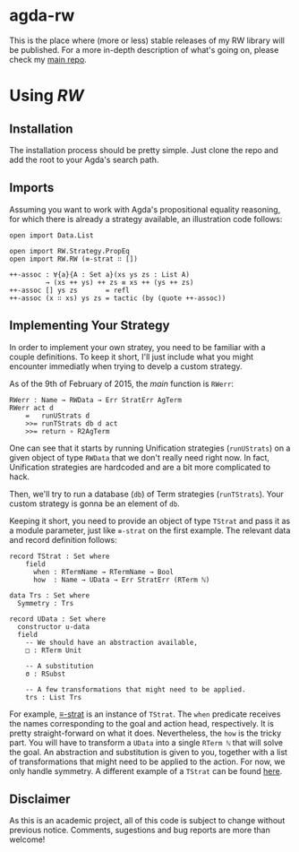 # agda-rw

This is the place where (more or less) stable releases of my RW library will be published.
For a more in-depth description of what's going on, please check my [main repo](https://github.com/VictorCMiraldo/msc-agda-tactics).

Using *RW*
==========

Installation
------------

The installation process should be pretty simple. Just clone the repo and add the root
to your Agda's search path.

Imports
-------

Assuming you want to work with Agda's propositional equality reasoning, for which
there is already a strategy available, an illustration code follows:

    
    open import Data.List
    
    open import RW.Strategy.PropEq
    open import RW.RW (≡-strat ∷ [])
    
    ++-assoc : ∀{a}{A : Set a}(xs ys zs : List A)  
             → (xs ++ ys) ++ zs ≡ xs ++ (ys ++ zs)
    ++-assoc [] ys zs       = refl
    ++-assoc (x ∷ xs) ys zs = tactic (by (quote ++-assoc))
    

Implementing Your Strategy
--------------------------

In order to implement your own stratey, you need to be familiar with a couple definitions.
To keep it short, I'll just include what you might encounter immediatly when trying to
develp a custom strategy.

As of the 9th of February of 2015, the *main* function is `RWerr`:

    RWerr : Name → RWData → Err StratErr AgTerm
    RWerr act d
        =   runUStrats d
        >>= runTStrats db d act
        >>= return ∘ R2AgTerm
        
One can see that it starts by running Unification strategies (`runUStrats`) on a given
object of type `RWData` that we don't really need right now. In fact, Unification strategies
are hardcoded and are a bit more complicated to hack.

Then, we'll try to run a database (`db`) of Term strategies (`runTStrats`). Your custom
strategy is gonna be an element of `db`.

Keeping it short, you need to provide an object of type `TStrat` and pass it as a
module parameter, just like `≡-strat` on the first example. The relevant data and
record definition follows:

    record TStrat : Set where
        field
          when : RTermName → RTermName → Bool
          how  : Name → UData → Err StratErr (RTerm ℕ)

    data Trs : Set where
      Symmetry : Trs

    record UData : Set where
      constructor u-data
      field
        -- We should have an abstraction available,
        □ : RTerm Unit

        -- A substitution
        σ : RSubst
        
        -- A few transformations that might need to be applied.
        trs : List Trs
        
For example, [≡-strat](https://github.com/VictorCMiraldo/agda-rw/blob/master/RW/Strategy/PropEq.agda) 
is an instance of `TStrat`. The `when` predicate receives the names corresponding to the goal and action head, respectively.
It is pretty straight-forward on what it does. Nevertheless, the `how` is the tricky part.
You will have to transform a `UData` into a single `RTerm ℕ` that will solve the goal.
An abstraction and substitution is given to you, together with a list of transformations that might
need to be applied to the action. For now, we only handle symmetry.
A different example of a `TStrat` can be found [here](https://github.com/VictorCMiraldo/msc-agda-tactics/blob/master/Agda/Rel/Reasoning/RelEq-Strategy.agda).


Disclaimer
----------

As this is an academic project, all of this code is subject to change without previous notice.
Comments, sugestions and bug reports are more than welcome!
